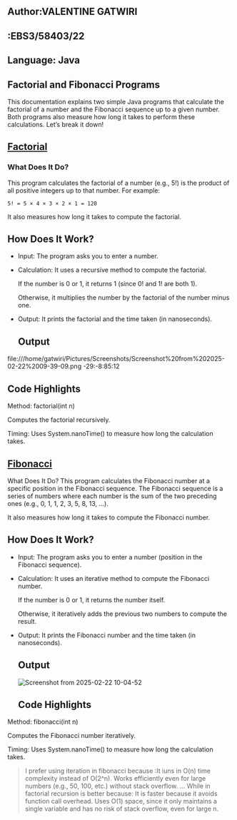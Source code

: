 ## Author:VALENTINE GATWIRI
##       :EBS3/58403/22
## Language: Java
## Factorial and Fibonacci Programs
This documentation explains two simple Java programs that calculate the factorial of a number and the Fibonacci sequence up to a given number. 
Both programs also measure how long it takes to perform these calculations. Let’s break it down!
## [Factorial](https://github.com/gatwirival/factorialandfibb/blob/main/src/factorial.java)
 ### What Does It Do?
 This program calculates the factorial of a number (e.g., 5!) is the product of all positive integers up to that number. For example:

`5! = 5 × 4 × 3 × 2 × 1 = 120`

It also measures how long it takes to compute the factorial.
## How Does It Work?
- Input: The program asks you to enter a number.

- Calculation: It uses a recursive method to compute the factorial.

   If the number is 0 or 1, it returns 1 (since 0! and 1! are both 1).

    Otherwise, it multiplies the number by the factorial of the number minus one.

- Output: It prints the factorial and the time taken (in nanoseconds).

  ## Output
file:///home/gatwiri/Pictures/Screenshots/Screenshot%20from%202025-02-22%2009-39-09.png
-29:-8:85:12
## Code Highlights
Method: factorial(int n)

Computes the factorial recursively.

Timing: Uses System.nanoTime() to measure how long the calculation takes.

## [Fibonacci](https://github.com/gatwirival/factorialandfibb/blob/main/src/fibonacci.java)
What Does It Do?
This program calculates the Fibonacci number at a specific position in the Fibonacci sequence. 
The Fibonacci sequence is a series of numbers where each number is the sum of the two preceding ones (e.g., 0, 1, 1, 2, 3, 5, 8, 13, ...).

It also measures how long it takes to compute the Fibonacci number.

 ## How Does It Work?
- Input: The program asks you to enter a number (position in the Fibonacci sequence).

- Calculation: It uses an iterative method to compute the Fibonacci number.

   If the number is 0 or 1, it returns the number itself.

  Otherwise, it iteratively adds the previous two numbers to compute the result.

- Output: It prints the Fibonacci number and the time taken (in nanoseconds).
  ## Output
  ![Screenshot from 2025-02-22 10-04-52](https://github.com/user-attachments/assets/6901e24e-033e-4eec-9ac2-24653c9747e4)
  
  ## Code Highlights
Method: fibonacci(int n)

Computes the Fibonacci number iteratively.

Timing: Uses System.nanoTime() to measure how long the calculation takes.

> I prefer using iteration in fibonacci because :It iuns in O(n) time complexity instead of O(2^n).
Works efficiently even for large numbers (e.g., 50, 100, etc.) without stack overflow.
...
> While in factorial recursion is better because: It is faster because it avoids function call overhead.
Uses O(1) space, since it only maintains a single variable and has no risk of stack overflow, even for large n.

